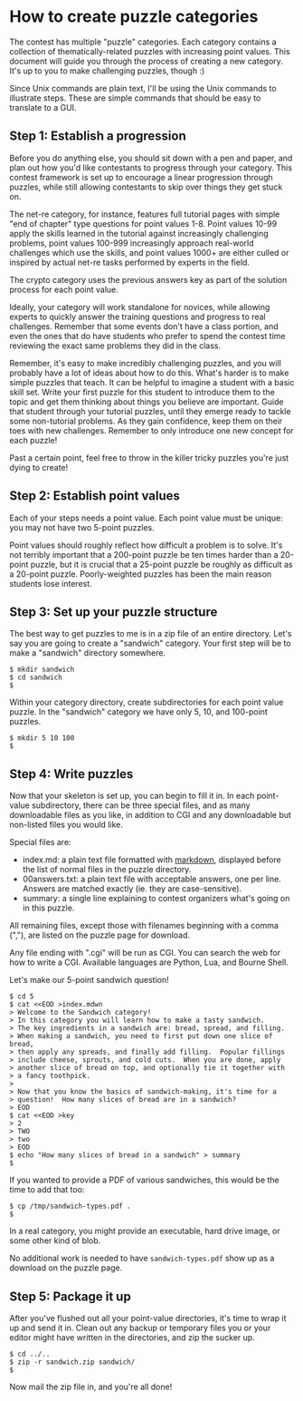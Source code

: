 How to create puzzle categories
===============================

The contest has multiple "puzzle" categories.  Each category contains a
collection of thematically-related puzzles with increasing point
values.  This document will guide you through the process of creating a
new category.  It's up to you to make challenging puzzles, though :)

Since Unix commands are plain text, I'll be using the Unix commands to
illustrate steps.  These are simple commands that should be easy to
translate to a GUI.


Step 1: Establish a progression
-------------------------------

Before you do anything else, you should sit down with a pen and paper,
and plan out how you'd like contestants to progress through your
category.  This contest framework is set up to encourage a linear
progression through puzzles, while still allowing contestants to skip
over things they get stuck on.

The net-re category, for instance, features full tutorial pages with
simple "end of chapter" type questions for point values 1-8.  Point
values 10-99 apply the skills learned in the tutorial against
increasingly challenging problems, point values 100-999 increasingly
approach real-world challenges which use the skills, and point values
1000+ are either culled or inspired by actual net-re tasks performed by
experts in the field.

The crypto category uses the previous answers key as part of the
solution process for each point value.

Ideally, your category will work standalone for novices, while allowing
experts to quickly answer the training questions and progress to real
challenges.  Remember that some events don't have a class portion, and
even the ones that do have students who prefer to spend the contest time
reviewing the exact same problems they did in the class.

Remember, it's easy to make incredibly challenging puzzles, and you will
probably have a lot of ideas about how to do this.  What's harder is to
make simple puzzles that teach.  It can be helpful to imagine a student
with a basic skill set.  Write your first puzzle for this student to
introduce them to the topic and get them thinking about things you
believe are important.  Guide that student through your tutorial
puzzles, until they emerge ready to tackle some non-tutorial problems.
As they gain confidence, keep them on their toes with new challenges.
Remember to only introduce one new concept for each puzzle!

Past a certain point, feel free to throw in the killer tricky puzzles
you're just dying to create!



Step 2: Establish point values
------------------------------

Each of your steps needs a point value.  Each point value must be
unique: you may not have two 5-point puzzles.

Point values should roughly reflect how difficult a problem is to solve.
It's not terribly important that a 200-point puzzle be ten times harder
than a 20-point puzzle, but it is crucial that a 25-point puzzle be
roughly as difficult as a 20-point puzzle.  Poorly-weighted puzzles has
been the main reason students lose interest.



Step 3: Set up your puzzle structure
------------------------------------

The best way to get puzzles to me is in a zip file of an entire
directory.  Let's say you are going to create a "sandwich" category.
Your first step will be to make a "sandwich" directory somewhere.

    $ mkdir sandwich
    $ cd sandwich
    $

Within your category directory, create subdirectories for each point
value puzzle.  In the "sandwich" category we have only 5, 10, and
100-point puzzles.

    $ mkdir 5 10 100
    $


Step 4: Write puzzles
---------------------

Now that your skeleton is set up, you can begin to fill it in.  In each
point-value subdirectory, there can be three special files, and as many
downloadable files as you like, in addition to CGI and any downloadable
but non-listed files you would like.

Special files are:

* index.md: a plain text file formatted with
  [markdown](http://daringfireball.net/projects/markdown/), displayed
  before the list of normal files in the puzzle directory.
* 00answers.txt: a plain text file with acceptable answers, one per line.  Answers
  are matched exactly (ie. they are case-sensitive).
* summary: a single line explaining to contest organizers what's going
  on in this puzzle.

All remaining files, except those with filenames beginning with a comma
(","), are listed on the puzzle page for download.

Any file ending with ".cgi" will be run as CGI.  You can search the web
for how to write a CGI.  Available languages are Python, Lua, and Bourne
Shell.

Let's make our 5-point sandwich question!

    $ cd 5
    $ cat <<EOD >index.mdwn
    > Welcome to the Sandwich category!
    > In this category you will learn how to make a tasty sandwich.
    > The key ingredients in a sandwich are: bread, spread, and filling.
    > When making a sandwich, you need to first put down one slice of bread,
    > then apply any spreads, and finally add filling.  Popular fillings
    > include cheese, sprouts, and cold cuts.  When you are done, apply
    > another slice of bread on top, and optionally tie it together with
    > a fancy toothpick.
    >
    > Now that you know the basics of sandwich-making, it's time for a
    > question!  How many slices of bread are in a sandwich?
    > EOD
    $ cat <<EOD >key
    > 2
    > TWO
    > two
    > EOD
    $ echo "How many slices of bread in a sandwich" > summary
    $

If you wanted to provide a PDF of various sandwiches, this would be the
time to add that too:

    $ cp /tmp/sandwich-types.pdf .
    $

In a real category, you might provide an executable, hard drive image,
or some other kind of blob.

No additional work is needed to have `sandwich-types.pdf` show up as a
download on the puzzle page.



Step 5: Package it up
---------------------

After you've flushed out all your point-value directories, it's time to
wrap it up and send it in.  Clean out any backup or temporary files you
or your editor might have written in the directories, and zip the sucker
up.

    $ cd ../..
    $ zip -r sandwich.zip sandwich/
    $

Now mail the zip file in, and you're all done!
